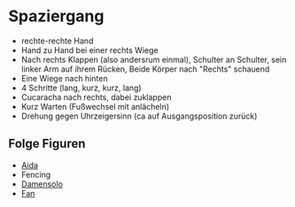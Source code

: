 
# Spaziergang

- rechte-rechte Hand
- Hand zu Hand bei einer rechts Wiege
- Nach rechts Klappen (also andersrum einmal), Schulter an Schulter, sein linker Arm auf ihrem Rücken, Beide Körper nach "Rechts" schauend
- Eine Wiege nach hinten
- 4 Schritte (lang, kurz, kurz, lang)
- Cucaracha nach rechts, dabei zuklappen
- Kurz Warten (Fußwechsel mit anlächeln)
- Drehung gegen Uhrzeigersinn (ca auf Ausgangsposition zurück)

## Folge Figuren

- [Aida](Aida.md)
- Fencing
- [Damensolo](Damensolo.md)
- [Fan](Fan.md)
